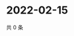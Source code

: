 # 2022-02-15

共 0 条

<!-- BEGIN WEIBO -->
<!-- 最后更新时间 Tue Feb 15 2022 17:00:56 GMT+0800 (China Standard Time) -->

<!-- END WEIBO -->
